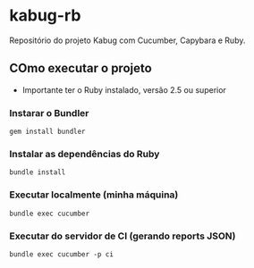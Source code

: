 # kabug-rb
Repositório do projeto Kabug com Cucumber, Capybara e Ruby.

## COmo executar o projeto
* Importante ter o Ruby instalado, versão 2.5 ou superior

### Instarar o Bundler
`
  gem install bundler
`

### Instalar as dependências do Ruby
`
  bundle install
`

### Executar localmente (minha máquina)
`
  bundle exec cucumber
`

### Executar do servidor de CI (gerando reports JSON)
`
  bundle exec cucumber -p ci
`
